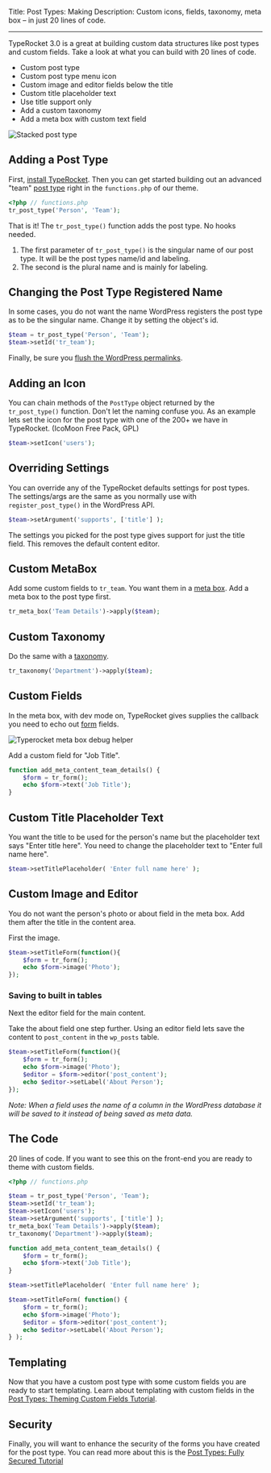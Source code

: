 Title: Post Types: Making
Description: Custom icons, fields, taxonomy, meta box – in just 20 lines of code.

---

TypeRocket 3.0 is a great at building custom data structures like post types and custom fields. Take a look at what you can build with 20 lines of code.

- Custom post type
- Custom post type menu icon
- Custom image and editor fields below the title
- Custom title placeholder text
- Use title support only
- Add a custom taxonomy
- Add a meta box with custom text field

![Stacked post type](https://typerocket.com/wp-content/uploads/2015/07/typerocket-post-type-person.png)

## Adding a Post Type

First, [install TypeRocket](https://typerocket.com/docs/v3/installation/). Then you can get started building out an advanced "team" [post type](https://typerocket.com/docs/v3/post-types/) right in the `functions.php` of our theme.

```php
<?php // functions.php
tr_post_type('Person', 'Team');
```

That is it! The `tr_post_type()` function adds the post type. No hooks needed.

1. The first parameter of `tr_post_type()` is the singular name of our post type.  It will be the post types name/id and labeling.
2. The second is the plural name and is mainly for labeling.

## Changing the Post Type Registered Name

In some cases, you do not want the name WordPress registers the post type as to be the singular name. Change it by setting the object's id.

```php
$team = tr_post_type('Person', 'Team');
$team->setId('tr_team');
```

Finally, be sure you [flush the WordPress permalinks](https://typerocket.com/flushing-permalinks-in-wordpress/).

## Adding an Icon

You can chain methods of the `PostType` object returned by the `tr_post_type()` function. Don't let the naming confuse you. As an example lets set the icon for the post type with one of the 200+ we have in TypeRocket. (IcoMoon Free Pack, GPL)

```php
$team->setIcon('users');
```

## Overriding Settings

You can override any of the TypeRocket defaults settings for post types. The settings/args are the same as you normally use with `register_post_type()` in the WordPress API.

```php
$team->setArgument('supports', ['title'] );
```

The settings you picked for the post type gives support for just the title field. This removes the default content editor.

## Custom MetaBox

Add some custom fields to `tr_team`. You want them in a [meta box](https://typerocket.com/docs/v3/meta-boxes/). Add a meta box to the post type first.

```php
tr_meta_box('Team Details')->apply($team);
```

## Custom Taxonomy

Do the same with a [taxonomy](https://typerocket.com/docs/v3/taxonomies/).

```php
tr_taxonomy('Department')->apply($team);
```

## Custom Fields

In the meta box, with dev mode on, TypeRocket gives supplies the callback you need to echo out [form](https://typerocket.com/docs/v3/forms/) fields.

![Typerocket meta box debug helper ](https://typerocket.com/wp-content/uploads/2015/07/typerocket-helper-metabox.png)

Add a custom field for "Job Title".

```php
function add_meta_content_team_details() {
    $form = tr_form();
    echo $form->text('Job Title');
}
```

## Custom Title Placeholder Text

You want the title to be used for the person's name but the placeholder text says "Enter title here". You need to change the placeholder text to "Enter full name here".


```php
$team->setTitlePlaceholder( 'Enter full name here' );
```

## Custom Image and Editor

You do not want the person's photo or about field in the meta box. Add them after the title in the content area.

First the image.

```php
$team->setTitleForm(function(){
    $form = tr_form();
    echo $form->image('Photo');
});
```

### Saving to built in tables

Next the editor field for the main content.

Take the about field one step further. Using an editor field lets save the content to `post_content` in the `wp_posts` table.

```php
$team->setTitleForm(function(){
    $form = tr_form();
    echo $form->image('Photo');
    $editor = $form->editor('post_content');
    echo $editor->setLabel('About Person');
});
```

*Note: When a field uses the name of a column in the WordPress database it will be saved to it instead of being saved as meta data.*


## The Code

20 lines of code. If you want to see this on the front-end you are ready to theme with custom fields.

```php
<?php // functions.php

$team = tr_post_type('Person', 'Team');
$team->setId('tr_team');
$team->setIcon('users');
$team->setArgument('supports', ['title'] );
tr_meta_box('Team Details')->apply($team);
tr_taxonomy('Department')->apply($team);

function add_meta_content_team_details() {
    $form = tr_form();
    echo $form->text('Job Title');
}

$team->setTitlePlaceholder( 'Enter full name here' );

$team->setTitleForm( function() {
    $form = tr_form();
    echo $form->image('Photo');
    $editor = $form->editor('post_content');
    echo $editor->setLabel('About Person');
} );

```

## Templating

Now that you have a custom post type with some custom fields you are ready to start templating. Learn about templating with custom fields in the [Post Types: Theming Custom Fields Tutorial](/docs/v3/post-types-theming/).

## Security

Finally, you will want to enhance the security of the forms you have created for the post type. You can read more about this is the [Post Types: Fully Secured Tutorial](/docs/v3/post-types-secured/) 